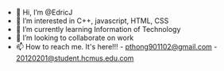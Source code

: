 - 👋 Hi, I’m @EdricJ
- 👀 I’m interested in C++, javascript, HTML, CSS
- 🌱 I’m currently learning Information of Technology
- 💞️ I’m looking to collaborate on work
- 📫 How to reach me. It's here!!! - pthong901102@gmail.com - 20120201@student.hcmus.edu.com

<!---
EdricJ/EdricJ is a ✨ special ✨ repository because its `README.md` (this file) appears on your GitHub profile.
You can click the Preview link to take a look at your changes.
--->

